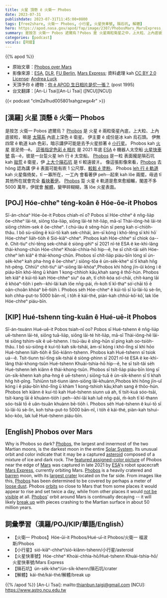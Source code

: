 ```yaml
---
title: 火星 頂懸 ê 火衛一 Phobos
date: 2023-07-31
publishdate: 2023-07-31T11:45:00+0800
tags: [free2share, 火衛一 Phobos, 小行星, 火星快車號, 隕石坑, 解體]
hero: https://apod.nasa.gov/apod/fap/image/2307/PhobosMars_MarsExpress_960.jpg
summary: 是按怎 火衛一 Pobos 遮爾烏？Pobos 是 火星兩粒衛星之中，上大粒、上內底彼粒，嘛是太陽系內底上深色 ê 衛星。
categories: [podcast]
vocals: [阿錕]
---
```


{{% apod %}}

- 原始文章：[Phobos over Mars](https://apod.nasa.gov/apod/ap230731.html)
- 影像來源：[ESA](https://www.esa.int/), [DLR](https://www.dlr.de/EN/organisation-dlr/dlr/dlr-at-a-glance.html), [FU Berlin](https://www.fu-berlin.de/), [Mars Express](https://www.esa.int/Science_Exploration/Space_Science/Mars_Express); 資料處理 kah [CC BY 2.0 License](https://creativecommons.org/licenses/by/2.0/): [Andrea Luck](https://twitter.com/andrluck)
- 天頂予你 ê 禮物：[你 ê APOD 生日相片是佗一張？](https://apod.nasa.gov/apod/calendar/allyears.html) (post 1995)
- 台文翻譯：[An-Li Tsai][An-Li Tsai] ([NCU][NCU])

{{< podcast "clm2a1hud005801xahgzwgx4r" >}}

## [漢羅] 火星 頂懸 ê 火衛一 Phobos
是按怎 火衛一 Pobos 遮爾烏？
[Phobos][Phobos 1] 是 火星 ê 兩粒衛星內底，上大粒、上內底彼粒，嘛是 [太陽系][Solar System] 內底上深色 ê 衛星。
伊主要 ê 成份是冰 kah 烏石頭。
伊無四常 ê 軌道 kah 色彩，暗示講伊可能是去予火星掠著 ê [小行星][asteroid]。
Phobos kah [火星][Mars] 是足倚--ê。
[這張指定色彩 ê 相片][featured assigned-color picture] 是 2021 年底 [ESA][ESA] ê 機器人太空船 [火星快車號][Mars Express] 翕--ê，彼是一台踅火星 leh 行 ê 太空船。
[Phobos][Phobos 2] 是一粒 表面攏是隕石坑 kah [拋荒][barren] ê 衛星，伊 [上大个隕石坑][largest crater] 是 tī 較遠彼爿。
像這張影像來看，[Phobos][Phobos 3] 去 hŏng 認為講 伊 ê 表面可能有崁 1 公尺厚、[較鬆 ê 塗粉][loose dust]。
Phobos [leh 行 ê 軌道][orbits] kah 火星傷倚矣，tī 一寡所在，一工內 會看著伊 peh--起來 kah lŏe 兩擺，毋過 tī 其他所在就會完全 [看袂著伊][not be visible]。
[Phobos][Phobos 4] 踅 火星 ê 軌道是愈來愈細輾，閣差不多 5000 萬年，伊就會 [解體][break up]，變甲碎糊糊，落 lŏe 火星表面。

## [POJ] Hóe-chheⁿ téng-koân ê Hóe-ōe-it Phobos
Sī-án-chóaⁿ Hóe-ōe-it Pobos chiah-nī o͘?
Pobos sī Hóe-chheⁿ ê nn̄g-lia̍p ōe-chheⁿ lāi-té, siōng tōa-lia̍p, siōng lāi-té hit-lia̍p, mā-sī Thài-iông-hē lāi-té siōng chhim-sek ê ōe-chheⁿ.
I chú-iàu ê sêng-hūn sī peng kah o͘-chio̍h-thâu.
I bô sù-siông ê kúi-tō kah sek-chhái, àm-sī kóng i khó-lêng sī khì hō͘ Hóe-chheⁿ lia̍h-tio̍h ê Sió-kiâⁿ-chheⁿ.
Phobos kah Hóe-chheⁿ sī chiok óa--ê.
Chit-tiuⁿ chí-tēng sek-chhái ê siòng-phìⁿ sī 2021 nî-té ESA ê ke-khì-lâng thài-khong-chûn Hóe-chheⁿ Khoài-chhia-hō hip--ê, he sī chi̍t-tâi se̍h Hóe-chheⁿ leh kiâⁿ ê thài-khong-chûn.
Phobos sī chi̍t-lia̍p piáu-bīn lóng sī ún-se̍k-kheⁿ kah pha-hng ê ōe-chheⁿ,i siōng-tōa ê ún-se̍k-kheⁿ sī tī khah hn̄g hit-pêng.
Chhiūⁿ chit-tiuⁿ iáⁿ-siōng lâi-khòaⁿ,Phobos khì hőng jīn-ûi kóng i ê piáu-bīn khó-lêng ū khàm 1 kong-chhioh kāu,khah sang ê thô͘-hún.
Phobos leh kiâⁿ ê kúi-tō kah Hóe-chheⁿ siuⁿ óa ah, tī chi̍t-kóa só͘-chāi, chi̍t-kang lāi ē khòaⁿ-tio̍h i peh--khí-lâi kah lőe  nn̄g-pái, m̄-koh tī kî-thaⁿ só͘-chāi tō ē oân-choân khòaⁿ bē-tio̍h i.
Phobos se̍h Hóe-chheⁿ ê kúi-tō sī lú-lâi-lú sè-lìn, koh chha-put-to 5000 bān-nî, i to̍h ē kái-thé, piàn-kah chhùi-kô͘-kô͘, lak lőe  Hóe-chheⁿ piáu-bīn.

## [KIP] Hué-tshenn tíng-kuân ê Hué-uē-it Phobos
Sī-án-tsuánn Hué-uē-it Pobos tsiah-nī oo?
Pobos sī Hué-tshenn ê nn̄g-lia̍p uē-tshenn lāi-té, siōng tuā-lia̍p, siōng lāi-té hit-lia̍p, mā-sī Thài-iông-hē lāi-té siōng tshim-sik ê uē-tshenn.
I tsú-iàu ê sîng-hūn sī ping kah oo-tsio̍h-thâu.
I bô sù-siông ê kuí-tō kah sik-tshái, àm-sī kóng i khó-lîng sī khì hōo Hué-tshenn lia̍h-tio̍h ê Sió-kiânn-tshenn.
Phobos kah Hué-tshenn sī tsiok uá--ê.
Tsit-tiunn tsí-tīng sik-tshái ê siòng-phìnn sī 2021 nî-té ESA ê ke-khì-lâng thài-khong-tsûn Hué-tshenn Khuài-tshia-hō hip--ê, he sī tsi̍t-tâi se̍h Hué-tshenn leh kiânn ê thài-khong-tsûn.
Phobos sī tsi̍t-lia̍p piáu-bīn lóng sī ún-si̍k-khenn kah pha-hng ê uē-tshenn,i siōng-tuā ê ún-si̍k-khenn sī tī khah hn̄g hit-pîng.
Tshiūnn tsit-tiunn iánn-siōng lâi-khuànn,Phobos khì hőng jīn-uî kóng i ê piáu-bīn khó-lîng ū khàm 1 kong-tshioh kāu,khah sang ê thôo-hún.
Phobos leh kiânn ê kuí-tō kah Hué-tshenn siunn uá ah, tī tsi̍t-kuá sóo-tsāi, tsi̍t-kang lāi ē khuànn-tio̍h i peh--khí-lâi kah lue̋  nn̄g-pái, m̄-koh tī kî-thann sóo-tsāi tō ē uân-tsuân khuànn bē-tio̍h i.
Phobos se̍h Hué-tshenn ê kuí-tō sī lú-lâi-lú sè-lìn, koh tsha-put-to 5000 bān-nî, i to̍h ē kái-thé, piàn-kah tshuì-kôo-kôo, lak lue̋  Hué-tshenn piáu-bīn.

## [English] Phobos over Mars
Why is Phobos so dark?
[Phobos][Phobos 1], the largest and innermost of the two Martian moons, is the darkest moon in the entire [Solar System][Solar System].
Its unusual orbit and color indicate that it may be a captured [asteroid][asteroid] composed of a mixture of ice and dark rock.
The [featured assigned-color picture][featured assigned-color picture] of Phobos near the edge of [Mars][Mars] was captured in late 2021 by [ESA][ESA]'s robot spacecraft [Mars Express][Mars Express], currently orbiting Mars.
[Phobos][Phobos 2] is a heavily cratered and [barren][barren] moon, with its [largest crater][largest crater] located on the far side.
From images like this, [Phobos][Phobos 3] has been determined to be covered by perhaps a meter of [loose dust][loose dust].
Phobos [orbits][orbits] so close to Mars that from some places it would appear to rise and set twice a day, while from other places it would [not be visible][not be visible] at all.
[Phobos][Phobos 4]' orbit around Mars is continually decaying -- it will likely [break up][break up] with pieces crashing to the Martian surface in about 50 million years.

## 詞彙學習（漢羅/POJ/KIP/華語/English）
- 【火衛一 Phobos】Hóe-ūi-it Phobos/Hué-uī-it Phobos/火衛一 福波斯/Phobos
- 【小行星】sió-kiâⁿ-chheⁿ/sió-kiânn-tshenn/小行星/asteroid
- 【火星快車號】Hóe-chheⁿ Khoài-chhia-hō/Hué-tshenn Khuài-tshia-hō/火星快車號/Mars Express
- 【隕石坑】ún-se̍k-kheⁿ/ún-si̍k-khenn/隕石坑/crater
- 【解體】kái-thé/kái-thé/解體/break up

{{% /apod %}}
[An-Li Tsai]: mailto:thianbun.taigi@gmail.com
[NCU]: https://www.astro.ncu.edu.tw

[copyright]: https://apod.nasa.gov/apod/fap/lib/about_apod.html#srapply
[License]: https://creativecommons.org/licenses/by/2.0/

[Phobos 1]:https://solarsystem.nasa.gov/moons/mars-moons/phobos/in-depth/
[Solar System]:https://solarsystem.nasa.gov/planets/overview/
[asteroid]:https://solarsystem.nasa.gov/asteroids-comets-and-meteors/asteroids/overview/
[featured assigned-color picture]:https://www.flickr.com/photos/192271236@N03/53063793187/in/pool-apods/
[Mars]:https://solarsystem.nasa.gov/planets/mars/overview/
[ESA]:https://www.esa.int
[Mars Express]:https://www.esa.int/Science_Exploration/Space_Science/Mars_Express
[Phobos 2]:https://apod.nasa.gov/apod/ap080414.html
[barren]:https://apod.nasa.gov/apod/ap031109.html
[largest crater]:https://apod.nasa.gov/apod/ap230708.html
[Phobos 3]:https://apod.nasa.gov/apod/ap061203.html
[loose dust]:https://apod.nasa.gov/apod/ap980914.html
[orbits]:http://www.youtube.com/watch?v=7rxqZcO-0uI
[not be visible]:https://img.jagranjosh.com/images/2023/June/2062023/find-the-cat-in-leaves.jpg
[Phobos 4]:https://en.wikipedia.org/wiki/Phobos_(moon)
[break up]:https://ui.adsabs.harvard.edu/abs/2008AGUFM.P51C1423H/abstract
